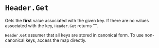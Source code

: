 # `Header.Get`
Gets the **first** value associated with the given key. If there are no 
values associated with the key, `Header.Get` returns "".  
  
`Header.Get` assumer that all keys are stored in canonical form. To use 
non-canonical keys, access the map directly.

